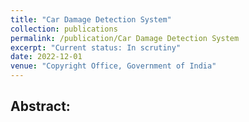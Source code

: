 ```yaml
---
title: "Car Damage Detection System"
collection: publications
permalink: /publication/Car Damage Detection System
excerpt: "Current status: In scrutiny"
date: 2022-12-01
venue: "Copyright Office, Government of India"
---
```


## Abstract:

